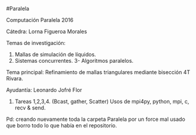 #Paralela

Computación Paralela 2016

Cátedra: Lorna Figueroa Morales

Temas de investigación: 
1. Mallas de simulación de líquidos.
2. Sistemas concurrentes.
3- Algoritmos paralelos.

Tema principal:
Refinamiento de mallas triangulares mediante bisección 4T Rivara.

Ayudantía: Leonardo Jofré Flor
1. Tareas 1,2,3,4.
(Bcast, gather, Scatter)
Usos de mpi4py, python, mpi, c, recv & send.

Pd: creando nuevamente toda la carpeta Paralela por un force mal usado que borro todo lo que había en el repositorio.
